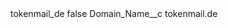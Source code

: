 <?xml version="1.0" encoding="UTF-8"?>
<CustomMetadata xmlns="http://soap.sforce.com/2006/04/metadata" xmlns:xsi="http://www.w3.org/2001/XMLSchema-instance" xmlns:xsd="http://www.w3.org/2001/XMLSchema">
    <label>tokenmail_de</label>
    <protected>false</protected>
    <values>
        <field>Domain_Name__c</field>
        <value xsi:type="xsd:string">tokenmail.de</value>
    </values>
</CustomMetadata>
